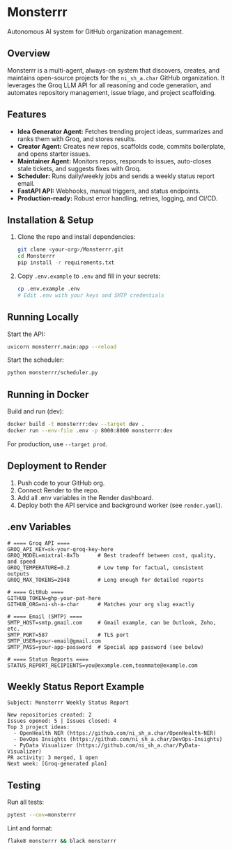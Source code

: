 # Monsterrr

Autonomous AI system for GitHub organization management.

## Overview
Monsterrr is a multi-agent, always-on system that discovers, creates, and maintains open-source projects for the `ni_sh_a.char` GitHub organization. It leverages the Groq LLM API for all reasoning and code generation, and automates repository management, issue triage, and project scaffolding.

## Features
- **Idea Generator Agent:** Fetches trending project ideas, summarizes and ranks them with Groq, and stores results.
- **Creator Agent:** Creates new repos, scaffolds code, commits boilerplate, and opens starter issues.
- **Maintainer Agent:** Monitors repos, responds to issues, auto-closes stale tickets, and suggests fixes with Groq.
- **Scheduler:** Runs daily/weekly jobs and sends a weekly status report email.
- **FastAPI API:** Webhooks, manual triggers, and status endpoints.
- **Production-ready:** Robust error handling, retries, logging, and CI/CD.

## Installation & Setup
1. Clone the repo and install dependencies:
	```sh
	git clone <your-org>/Monsterrr.git
	cd Monsterrr
	pip install -r requirements.txt
	```
2. Copy `.env.example` to `.env` and fill in your secrets:
	```sh
	cp .env.example .env
	# Edit .env with your keys and SMTP credentials
	```

## Running Locally
Start the API:
```sh
uvicorn monsterrr.main:app --reload
```
Start the scheduler:
```sh
python monsterrr/scheduler.py
```

## Running in Docker
Build and run (dev):
```sh
docker build -t monsterrr:dev --target dev .
docker run --env-file .env -p 8000:8000 monsterrr:dev
```
For production, use `--target prod`.

## Deployment to Render
1. Push code to your GitHub org.
2. Connect Render to the repo.
3. Add all .env variables in the Render dashboard.
4. Deploy both the API service and background worker (see `render.yaml`).

## .env Variables
```
# ==== Groq API ====
GROQ_API_KEY=sk-your-groq-key-here
GROQ_MODEL=mixtral-8x7b      # Best tradeoff between cost, quality, and speed
GROQ_TEMPERATURE=0.2         # Low temp for factual, consistent outputs
GROQ_MAX_TOKENS=2048         # Long enough for detailed reports

# ==== GitHub ====
GITHUB_TOKEN=ghp-your-pat-here
GITHUB_ORG=ni-sh-a-char      # Matches your org slug exactly

# ==== Email (SMTP) ====
SMTP_HOST=smtp.gmail.com     # Gmail example, can be Outlook, Zoho, etc.
SMTP_PORT=587                # TLS port
SMTP_USER=your-email@gmail.com
SMTP_PASS=your-app-password  # Special app password (see below)

# ==== Status Reports ====
STATUS_REPORT_RECIPIENTS=you@example.com,teammate@example.com

```

## Weekly Status Report Example
```
Subject: Monsterrr Weekly Status Report

New repositories created: 2
Issues opened: 5 | Issues closed: 4
Top 3 project ideas:
  - OpenHealth NER (https://github.com/ni_sh_a.char/OpenHealth-NER)
  - DevOps Insights (https://github.com/ni_sh_a.char/DevOps-Insights)
  - PyData Visualizer (https://github.com/ni_sh_a.char/PyData-Visualizer)
PR activity: 3 merged, 1 open
Next week: [Groq-generated plan]
```

## Testing
Run all tests:
```sh
pytest --cov=monsterrr
```
Lint and format:
```sh
flake8 monsterrr && black monsterrr
```
